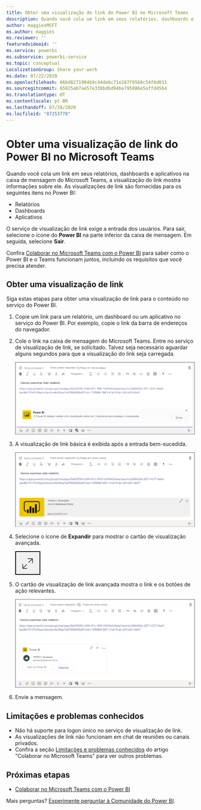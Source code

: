 ```yaml
---
title: Obter uma visualização de link do Power BI no Microsoft Teams
description: Quando você cola um link em seus relatórios, dashboards e aplicativos na caixa de mensagem do Microsoft Teams, a visualização do link mostra informações sobre ele.
author: maggiesMSFT
ms.author: maggies
ms.reviewer: ''
featuredvideoid: ''
ms.service: powerbi
ms.subservice: powerbi-service
ms.topic: conceptual
LocalizationGroup: Share your work
ms.date: 07/22/2020
ms.openlocfilehash: 06bd8271904b9c44de6c71e287f0560c54f6d031
ms.sourcegitcommit: 65025ab7ae57e338bdbd94be795886e5affd45b4
ms.translationtype: HT
ms.contentlocale: pt-BR
ms.lasthandoff: 07/28/2020
ms.locfileid: "87253778"
---
```

# <a name="get-a-power-bi-link-preview-in-microsoft-teams"></a>Obter uma visualização de link do Power BI no Microsoft Teams

Quando você cola um link em seus relatórios, dashboards e aplicativos na caixa de mensagem do Microsoft Teams, a visualização do link mostra informações sobre ele. As visualizações de link são fornecidas para os seguintes itens no Power BI:

- Relatórios
- Dashboards
- Aplicativos

O serviço de visualização de link exige a entrada dos usuários. Para sair, selecione o ícone do **Power BI** na parte inferior da caixa de mensagem. Em seguida, selecione **Sair**.

Confira [Colaborar no Microsoft Teams com o Power BI](service-collaborate-microsoft-teams.md) para saber como o Power BI e o Teams funcionam juntos, incluindo os requisitos que você precisa atender.

## <a name="get-a-link-preview"></a>Obter uma visualização de link

Siga estas etapas para obter uma visualização de link para o conteúdo no serviço do Power BI.

1. Copie um link para um relatório, um dashboard ou um aplicativo no serviço do Power BI. Por exemplo, copie o link da barra de endereços do navegador.

1. Cole o link na caixa de mensagem do Microsoft Teams. Entre no serviço de visualização de link, se solicitado. Talvez seja necessário aguardar alguns segundos para que a visualização do link seja carregada.

    ![Captura de tela do bot Entrar no Power BI.](media/service-teams-link-preview/service-teams-link-preview-sign-in-needed.png)

1. A visualização de link básica é exibida após a entrada bem-sucedida.

    ![Captura de tela da Visualização de link básica.](media/service-teams-link-preview/service-teams-link-preview-basic.png)

1. Selecione o ícone de **Expandir** para mostrar o cartão de visualização avançada.

    ![Captura de tela do ícone Expandir.](media/service-teams-link-preview/service-teams-link-preview-expand-icon.png)

1. O cartão de visualização de link avançada mostra o link e os botões de ação relevantes.

    ![Captura de tela do Cartão de visualização de link avançada.](media/service-teams-link-preview/service-teams-link-preview-nice-card.png)

1. Envie a mensagem.

## <a name="known-issues-and-limitations"></a>Limitações e problemas conhecidos

- Não há suporte para logon único no serviço de visualização de link.
- As visualizações de link não funcionam em chat de reuniões ou canais privados.
- Confira a seção [Limitações e problemas conhecidos](service-collaborate-microsoft-teams.md#known-issues-and-limitations) do artigo "Colaborar no Microsoft Teams" para ver outros problemas.

## <a name="next-steps"></a>Próximas etapas

- [Colaborar no Microsoft Teams com o Power BI](service-collaborate-microsoft-teams.md)

Mais perguntas? [Experimente perguntar à Comunidade do Power BI](https://community.powerbi.com/).
